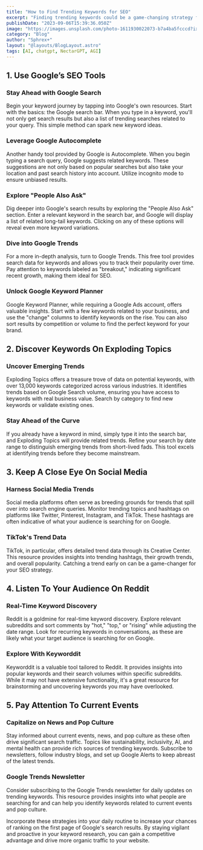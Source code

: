 ```yaml
---
title: "How to Find Trending Keywords for SEO"
excerpt: "Finding trending keywords could be a game-changing strategy for your brand’s SEO efforts"
publishDate: "2023-09-06T15:39:36.050Z"
image: "https://images.unsplash.com/photo-1611930022073-b7a4ba5fcccd?ixlib=rb-4.0.3&ixid=M3wxMjA3fDB8MHxwaG90by1wYWdlfHx8fGVufDB8fHx8fA%3D%3D&auto=format&fit=crop&w=1287&q=80"
category: "Blog"
author: "Sphrex+"
layout: "@layouts/BlogLayout.astro"
tags: [AI, chatgpt, NectarGPT, AGI]
---
```


<h2 id="1-use-google-s-seo-tools">1. Use Google’s SEO Tools</h2>
<h3 id="stay-ahead-with-google-search">Stay Ahead with Google Search</h3>
<p>Begin your keyword journey by tapping into Google&#39;s own resources. Start with the basics: the Google search bar. When you type in a keyword, you&#39;ll not only get search results but also a list of trending searches related to your query. This simple method can spark new keyword ideas.</p>
<h3 id="leverage-google-autocomplete">Leverage Google Autocomplete</h3>
<p>Another handy tool provided by Google is Autocomplete. When you begin typing a search query, Google suggests related keywords. These suggestions are not only based on popular searches but also take your location and past search history into account. Utilize incognito mode to ensure unbiased results.</p>
<h3 id="explore-people-also-ask-">Explore &quot;People Also Ask&quot;</h3>
<p>Dig deeper into Google&#39;s search results by exploring the &quot;People Also Ask&quot; section. Enter a relevant keyword in the search bar, and Google will display a list of related long-tail keywords. Clicking on any of these options will reveal even more keyword variations.</p>
<h3 id="dive-into-google-trends">Dive into Google Trends</h3>
<p>For a more in-depth analysis, turn to Google Trends. This free tool provides search data for keywords and allows you to track their popularity over time. Pay attention to keywords labeled as &quot;breakout,&quot; indicating significant recent growth, making them ideal for SEO.</p>
<h3 id="unlock-google-keyword-planner">Unlock Google Keyword Planner</h3>
<p>Google Keyword Planner, while requiring a Google Ads account, offers valuable insights. Start with a few keywords related to your business, and use the &quot;change&quot; columns to identify keywords on the rise. You can also sort results by competition or volume to find the perfect keyword for your brand.</p>
<h2 id="2-discover-keywords-on-exploding-topics">2. Discover Keywords On Exploding Topics</h2>
<h3 id="uncover-emerging-trends">Uncover Emerging Trends</h3>
<p>Exploding Topics offers a treasure trove of data on potential keywords, with over 13,000 keywords categorized across various industries. It identifies trends based on Google Search volume, ensuring you have access to keywords with real business value. Search by category to find new keywords or validate existing ones.</p>
<h3 id="stay-ahead-of-the-curve">Stay Ahead of the Curve</h3>
<p>If you already have a keyword in mind, simply type it into the search bar, and Exploding Topics will provide related trends. Refine your search by date range to distinguish emerging trends from short-lived fads. This tool excels at identifying trends before they become mainstream.</p>
<h2 id="3-keep-a-close-eye-on-social-media">3. Keep A Close Eye On Social Media</h2>
<h3 id="harness-social-media-trends">Harness Social Media Trends</h3>
<p>Social media platforms often serve as breeding grounds for trends that spill over into search engine queries. Monitor trending topics and hashtags on platforms like Twitter, Pinterest, Instagram, and TikTok. These hashtags are often indicative of what your audience is searching for on Google.</p>
<h3 id="tiktok-s-trend-data">TikTok&#39;s Trend Data</h3>
<p>TikTok, in particular, offers detailed trend data through its Creative Center. This resource provides insights into trending hashtags, their growth trends, and overall popularity. Catching a trend early on can be a game-changer for your SEO strategy.</p>
<h2 id="4-listen-to-your-audience-on-reddit">4. Listen To Your Audience On Reddit</h2>
<h3 id="real-time-keyword-discovery">Real-Time Keyword Discovery</h3>
<p>Reddit is a goldmine for real-time keyword discovery. Explore relevant subreddits and sort comments by &quot;hot,&quot; &quot;top,&quot; or &quot;rising&quot; while adjusting the date range. Look for recurring keywords in conversations, as these are likely what your target audience is searching for on Google.</p>
<h3 id="explore-with-keyworddit">Explore With Keyworddit</h3>
<p>Keyworddit is a valuable tool tailored to Reddit. It provides insights into popular keywords and their search volumes within specific subreddits. While it may not have extensive functionality, it&#39;s a great resource for brainstorming and uncovering keywords you may have overlooked.</p>
<h2 id="5-pay-attention-to-current-events">5. Pay Attention To Current Events</h2>
<h3 id="capitalize-on-news-and-pop-culture">Capitalize on News and Pop Culture</h3>
<p>Stay informed about current events, news, and pop culture as these often drive significant search traffic. Topics like sustainability, inclusivity, AI, and mental health can provide rich sources of trending keywords. Subscribe to newsletters, follow industry blogs, and set up Google Alerts to keep abreast of the latest trends.</p>
<h3 id="google-trends-newsletter">Google Trends Newsletter</h3>
<p>Consider subscribing to the Google Trends newsletter for daily updates on trending keywords. This resource provides insights into what people are searching for and can help you identify keywords related to current events and pop culture.</p>
<p>Incorporate these strategies into your daily routine to increase your chances of ranking on the first page of Google&#39;s search results. By staying vigilant and proactive in your keyword research, you can gain a competitive advantage and drive more organic traffic to your website.</p>